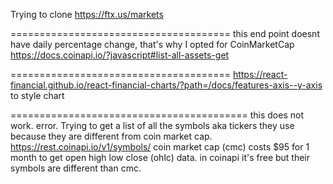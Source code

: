 Trying to clone https://ftx.us/markets

======================================
this end point doesnt have daily percentage change, that's why I opted for CoinMarketCap
https://docs.coinapi.io/?javascript#list-all-assets-get

======================================
https://react-financial.github.io/react-financial-charts/?path=/docs/features-axis--y-axis
to style chart

=========================================
this does not work. error. Trying to get a list of all the symbols aka tickers they use because they are different from coin market cap.
https://rest.coinapi.io/v1/symbols/
coin market cap (cmc) costs $95 for 1 month to get open high low close (ohlc) data.
in coinapi it's free but their symbols are different than cmc.
